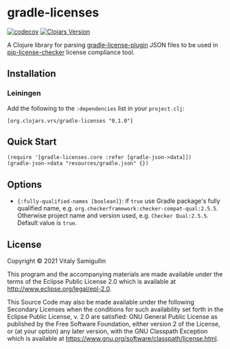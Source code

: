 # gradle-licenses

[![codecov](https://codecov.io/gh/pilosus/gradle-licenses/branch/master/graph/badge.svg?token=fIDPrOvUru)](https://codecov.io/gh/pilosus/gradle-licenses)
[![Clojars Version](https://img.shields.io/clojars/v/org.clojars.vrs/gradle-licenses)](https://clojars.org/org.clojars.vrs/gradle-licenses)

A Clojure library for parsing [gradle-license-plugin](https://github.com/jaredsburrows/gradle-license-plugin)
JSON files to be used in [pip-license-checker](https://github.com/pilosus/pip-license-checker)
license compliance tool.

## Installation

### Leiningen

Add the following to the `:dependencies` list in your `project.clj`:

```
[org.clojars.vrs/gradle-licenses "0.1.0"]
```

## Quick Start

```
(require '[gradle-licenses.core :refer [gradle-json->data]])
(gradle-json->data "resources/gradle.json" {})
```

## Options

- `{:fully-qualified-names [boolean]}`: if `true` use Gradle package's fully qualified name,
  e.g. `org.checkerframework:checker-compat-qual:2.5.5`. Otherwise project name and version used,
  e.g. `Checker Qual:2.5.5`. Default value is `true`.


## License

Copyright © 2021 Vitaly Samigullin

This program and the accompanying materials are made available under the
terms of the Eclipse Public License 2.0 which is available at
http://www.eclipse.org/legal/epl-2.0.

This Source Code may also be made available under the following Secondary
Licenses when the conditions for such availability set forth in the Eclipse
Public License, v. 2.0 are satisfied: GNU General Public License as published by
the Free Software Foundation, either version 2 of the License, or (at your
option) any later version, with the GNU Classpath Exception which is available
at https://www.gnu.org/software/classpath/license.html.
